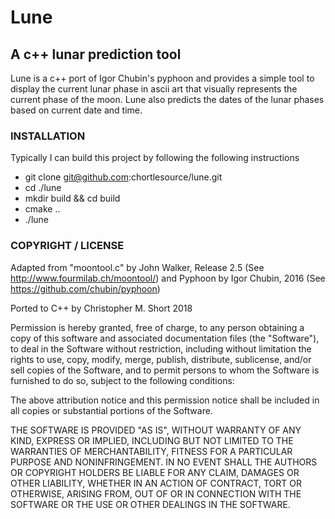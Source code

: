 # Lune

## A c++ lunar prediction tool

Lune is a c++ port of Igor Chubin's pyphoon and provides a simple tool to display the current lunar phase in ascii art that visually represents the current phase of the moon. Lune also predicts the dates of the lunar phases based on current date and time.


### INSTALLATION
Typically I can build this project by following the following instructions

* git clone git@github.com:chortlesource/lune.git
* cd ./lune
* mkdir build && cd build
* cmake ..
* ./lune


### COPYRIGHT / LICENSE

Adapted from "moontool.c" by John Walker, Release 2.5 (See http://www.fourmilab.ch/moontool/)
and Pyphoon by Igor Chubin, 2016 (See https://github.com/chubin/pyphoon)

Ported to C++ by Christopher M. Short 2018

Permission is hereby granted, free of charge, to any person obtaining a copy of this software and associated documentation files (the "Software"), to deal in the Software without restriction, including without limitation the rights to use, copy, modify, merge, publish, distribute, sublicense, and/or sell copies of the Software, and to permit persons to whom the Software is furnished to do so, subject to the following conditions:

The above attribution notice and this permission notice shall be included in all copies or substantial portions of the Software.

THE SOFTWARE IS PROVIDED "AS IS", WITHOUT WARRANTY OF ANY KIND, EXPRESS OR IMPLIED, INCLUDING BUT NOT LIMITED TO THE WARRANTIES OF MERCHANTABILITY, FITNESS FOR A PARTICULAR PURPOSE AND NONINFRINGEMENT. IN NO EVENT SHALL THE AUTHORS OR COPYRIGHT HOLDERS BE LIABLE FOR ANY CLAIM, DAMAGES OR OTHER LIABILITY, WHETHER IN AN ACTION OF CONTRACT, TORT OR OTHERWISE, ARISING FROM, OUT OF OR IN CONNECTION WITH THE SOFTWARE OR THE USE OR OTHER DEALINGS IN THE SOFTWARE.
